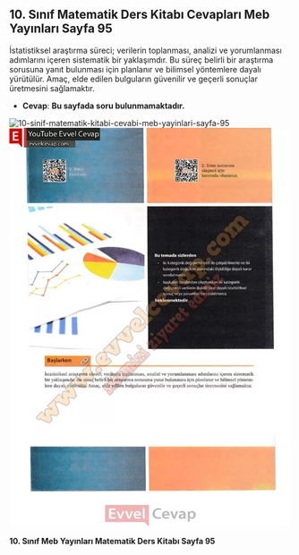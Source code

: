 ## 10. Sınıf Matematik Ders Kitabı Cevapları Meb Yayınları Sayfa 95

İstatistiksel araştırma süreci; verilerin toplanması, analizi ve yorumlanması adımlarını içeren sistematik bir yaklaşımdır. Bu süreç belirli bir araştırma sorusuna yanıt bulunması için planlanır ve bilimsel yöntemlere dayalı yürütülür. Amaç, elde edilen bulguların güvenilir ve geçerli sonuçlar üretmesini sağlamaktır.

* **Cevap**: **Bu sayfada soru bulunmamaktadır.**

![10-sinif-matematik-kitabi-cevabi-meb-yayinlari-sayfa-95]()![10-sinif-matematik-kitabi-cevabi-meb-yayinlari-sayfa-95](./image1.webp)

**10. Sınıf Meb Yayınları Matematik Ders Kitabı Sayfa 95**